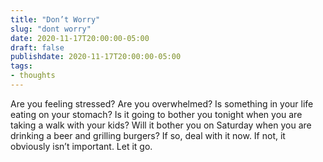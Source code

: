 ```yaml
---
title: "Don’t Worry"
slug: "dont worry"
date: 2020-11-17T20:00:00-05:00
draft: false
publishdate: 2020-11-17T20:00:00-05:00
tags:
- thoughts
---
```


Are you feeling stressed? Are you overwhelmed? Is something in your life eating on your stomach? Is it going to bother you tonight when you are taking a walk with your kids? Will it bother you on Saturday when you are drinking a beer and grilling burgers? If so, deal with it now. If not, it obviously isn’t important. Let it go.
